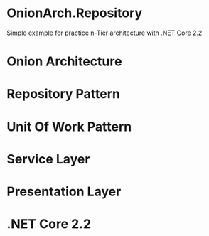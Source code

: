 # OnionArch.Repository

Simple example for practice n-Tier architecture with .NET Core 2.2

# Onion Architecture
# Repository Pattern
# Unit Of Work Pattern
# Service Layer
# Presentation Layer

# .NET Core 2.2
